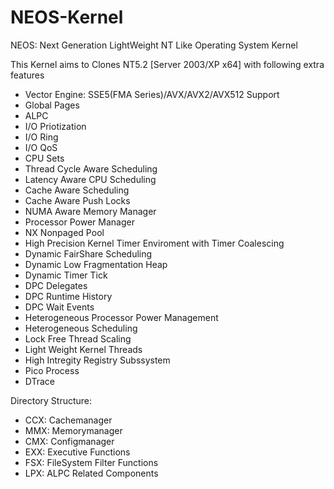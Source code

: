 # NEOS-Kernel
NEOS: Next Generation LightWeight NT Like Operating System Kernel 

This Kernel aims to Clones NT5.2 [Server 2003/XP x64] with following extra features 
* Vector Engine: SSE5(FMA Series)/AVX/AVX2/AVX512 Support
* Global Pages
* ALPC
* I/O Priotization
* I/O Ring
* I/O QoS
* CPU Sets
* Thread Cycle Aware Scheduling
* Latency Aware CPU Scheduling
* Cache Aware Scheduling
* Cache Aware Push Locks
* NUMA Aware Memory Manager
* Processor Power Manager
* NX Nonpaged Pool
* High Precision Kernel Timer Enviroment with Timer Coalescing
* Dynamic FairShare Scheduling
* Dynamic Low Fragmentation Heap
* Dynamic Timer Tick
* DPC Delegates
* DPC Runtime History
* DPC Wait Events
* Heterogeneous Processor Power Management
* Heterogeneous Scheduling
* Lock Free Thread Scaling
* Light Weight Kernel Threads
* High Intregity Registry Subssystem
* Pico Process
* DTrace

Directory Structure:
- CCX: Cachemanager 
- MMX: Memorymanager
- CMX: Configmanager 
- EXX: Executive Functions
- FSX: FileSystem Filter Functions
- LPX: ALPC Related Components 






